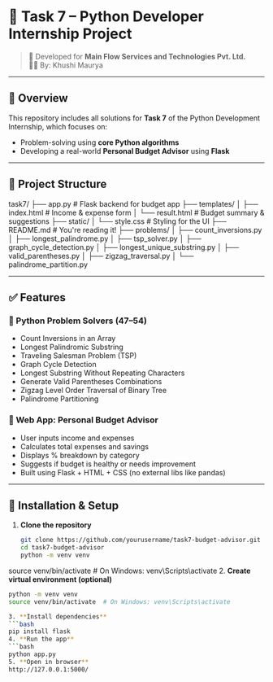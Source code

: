 # 🧠 Task 7 – Python Developer Internship Project

> 🚀 Developed for **Main Flow Services and Technologies Pvt. Ltd.**  
> 👩‍💻 By: Khushi Maurya

---

## 📌 Overview

This repository includes all solutions for **Task 7** of the Python Development Internship, which focuses on:

- Problem-solving using **core Python algorithms**
- Developing a real-world **Personal Budget Advisor** using **Flask**

---

## 📁 Project Structure
task7/
├── app.py # Flask backend for budget app
├── templates/
│ ├── index.html # Income & expense form
│ └── result.html # Budget summary & suggestions
├── static/
│ └── style.css # Styling for the UI
├── README.md # You're reading it!
├── problems/
│ ├── count_inversions.py
│ ├── longest_palindrome.py
│ ├── tsp_solver.py
│ ├── graph_cycle_detection.py
│ ├── longest_unique_substring.py
│ ├── valid_parentheses.py
│ ├── zigzag_traversal.py
│ └── palindrome_partition.py

---

## ✅ Features

### 🔹 Python Problem Solvers (47–54)
- Count Inversions in an Array
- Longest Palindromic Substring
- Traveling Salesman Problem (TSP)
- Graph Cycle Detection
- Longest Substring Without Repeating Characters
- Generate Valid Parentheses Combinations
- Zigzag Level Order Traversal of Binary Tree
- Palindrome Partitioning

### 🔹 Web App: Personal Budget Advisor
- User inputs income and expenses
- Calculates total expenses and savings
- Displays % breakdown by category
- Suggests if budget is healthy or needs improvement
- Built using Flask + HTML + CSS (no external libs like pandas)

---

## 🔧 Installation & Setup

1. **Clone the repository**
   ```bash
   git clone https://github.com/yourusername/task7-budget-advisor.git
   cd task7-budget-advisor
   python -m venv venv
source venv/bin/activate  # On Windows: venv\Scripts\activate
2. **Create virtual environment (optional)**
   ```bash
python -m venv venv
source venv/bin/activate  # On Windows: venv\Scripts\activate

3. **Install dependencies**
```bash
pip install flask
4. **Run the app**
```bash
python app.py
5. **Open in browser**
http://127.0.0.1:5000/


